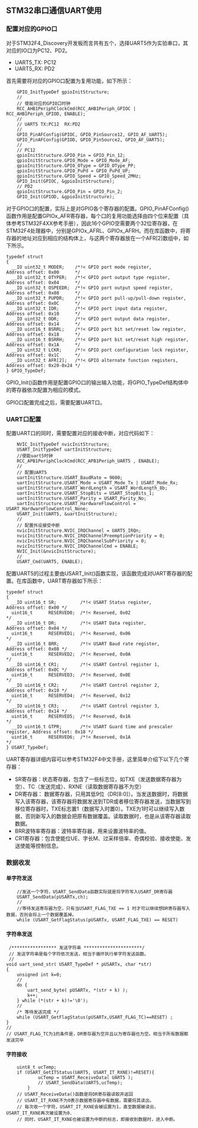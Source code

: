 ## STM32串口通信UART使用

### 配置对应的GPIO口

对于STM32F4_Discovery开发板而言共有五个，选择UART5作为实验串口，其对应的IO口为PC12、PD2。

- UART5_TX: PC12
- UART5_RX: PD2

首先需要将对应的GPIO口配置为复用功能，如下所示：

```
	GPIO_InitTypeDef gpioInitStructure;
	//
	// 使能对应的GPIO口时钟
	RCC_AHB1PeriphClockCmd(RCC_AHB1Periph_GPIOC | RCC_AHB1Periph_GPIOD, ENABLE);
	//
	// UART5 TX:PC12  RX:PD2
	//
	GPIO_PinAFConfig(GPIOC, GPIO_PinSource12, GPIO_AF_UART5);
	GPIO_PinAFConfig(GPIOD, GPIO_PinSource2, GPIO_AF_UART5);
	//
	// PC12	
	gpioInitStructure.GPIO_Pin = GPIO_Pin_12;
	gpioInitStructure.GPIO_Mode = GPIO_Mode_AF;
	gpioInitStructure.GPIO_OType = GPIO_OType_PP;
	gpioInitStructure.GPIO_PuPd = GPIO_PuPd_UP;
	gpioInitStructure.GPIO_Speed = GPIO_Speed_2MHz;	
	GPIO_Init(GPIOC, &gpioInitStructure);	
	// PD2
	gpioInitStructure.GPIO_Pin = GPIO_Pin_2;
	GPIO_Init(GPIOD, &gpioInitStructure);
```

对于GPIO口的配置，实际上是对GPIO各个寄存器的配置。GPIO_PinAFConfig()函数作用是配置GPIOx_AFR寄存器，每个口的复用功能选择由四个位来配置（具体参考STM32F4XX参考手册），因此16个GPIO空需要两个32位寄存器，在STM32F4处理器中，分别是GPIOx_AFRL、GPIOx_AFRH。而在库函数中，将寄存器的地址对应到相应的结构体上，与这两个寄存器放在一个AFR[2]数组中，如下所示。

```
typedef struct
{
  __IO uint32_t MODER;    /*!< GPIO port mode register,               Address offset: 0x00      */
  __IO uint32_t OTYPER;   /*!< GPIO port output type register,        Address offset: 0x04      */
  __IO uint32_t OSPEEDR;  /*!< GPIO port output speed register,       Address offset: 0x08      */
  __IO uint32_t PUPDR;    /*!< GPIO port pull-up/pull-down register,  Address offset: 0x0C      */
  __IO uint32_t IDR;      /*!< GPIO port input data register,         Address offset: 0x10      */
  __IO uint32_t ODR;      /*!< GPIO port output data register,        Address offset: 0x14      */
  __IO uint16_t BSRRL;    /*!< GPIO port bit set/reset low register,  Address offset: 0x18      */
  __IO uint16_t BSRRH;    /*!< GPIO port bit set/reset high register, Address offset: 0x1A      */
  __IO uint32_t LCKR;     /*!< GPIO port configuration lock register, Address offset: 0x1C      */
  __IO uint32_t AFR[2];   /*!< GPIO alternate function registers,     Address offset: 0x20-0x24 */
} GPIO_TypeDef;
```

GPIO_Init()函数作用是配置GPIO口的输出输入功能，将GPIO_TypeDef结构体中的寄存器依次配置为相应的模式。

GPIO口配置完成之后，需要配置UART口。

### UART口配置

配置UART口的同时，需要配置对应的接收中断，对应代码如下：

```
	NVIC_InitTypeDef nvicInitStructure;
	USART_InitTypeDef uartInitStructure;
	//使能uart5时钟
	RCC_APB1PeriphClockCmd(RCC_APB1Periph_UART5 , ENABLE);
	//
	// 配置UART5
	uartInitStructure.USART_BaudRate = 9600;
	uartInitStructure.USART_Mode = USART_Mode_Tx | USART_Mode_Rx;
	uartInitStructure.USART_WordLength = USART_WordLength_8b;
	uartInitStructure.USART_StopBits = USART_StopBits_1;
	uartInitStructure.USART_Parity = USART_Parity_No;
	uartInitStructure.USART_HardwareFlowControl = USART_HardwareFlowControl_None;
	USART_Init(UART5, &uartInitStructure);
	//
	// 配置外设接受中断
	nvicInitStructure.NVIC_IRQChannel = UART5_IRQn;	
	nvicInitStructure.NVIC_IRQChannelPreemptionPriority = 0;
	nvicInitStructure.NVIC_IRQChannelSubPriority = 0;
	nvicInitStructure.NVIC_IRQChannelCmd = ENABLE;
	NVIC_Init(&nvicInitStructure);
	//
	USART_Cmd(UART5, ENABLE);
```

配置UART5的过程主要由USART_Init()函数实现，该函数完成对UART寄存器的配置。在库函数中，UART寄存器如下所示：

```
typedef struct
{
  __IO uint16_t SR;         /*!< USART Status register,                   Address offset: 0x00 */
  uint16_t      RESERVED0;  /*!< Reserved, 0x02                                                */
  __IO uint16_t DR;         /*!< USART Data register,                     Address offset: 0x04 */
  uint16_t      RESERVED1;  /*!< Reserved, 0x06                                                */
  __IO uint16_t BRR;        /*!< USART Baud rate register,                Address offset: 0x08 */
  uint16_t      RESERVED2;  /*!< Reserved, 0x0A                                                */
  __IO uint16_t CR1;        /*!< USART Control register 1,                Address offset: 0x0C */
  uint16_t      RESERVED3;  /*!< Reserved, 0x0E                                                */
  __IO uint16_t CR2;        /*!< USART Control register 2,                Address offset: 0x10 */
  uint16_t      RESERVED4;  /*!< Reserved, 0x12                                                */
  __IO uint16_t CR3;        /*!< USART Control register 3,                Address offset: 0x14 */
  uint16_t      RESERVED5;  /*!< Reserved, 0x16                                                */
  __IO uint16_t GTPR;       /*!< USART Guard time and prescaler register, Address offset: 0x18 */
  uint16_t      RESERVED6;  /*!< Reserved, 0x1A                                                */
} USART_TypeDef;
```

UART寄存器详细内容可以参考STM32F4中文手册，这里简单介绍下以下几个寄存器：

- SR寄存器：状态寄存器，包含了一些标志位，如TXE（发送数据寄存器为空）、TC（发送完成）、RXNE（读取数据寄存器不为空）
- DR寄存器： 数据寄存器，只用其低9位（DR[8:0]）。当发送数据时，将数据写入该寄存器，该寄存器将数据发送到TDR或者移位寄存器发送，当数据写到移位寄存器时，TXE标志置1（数据写入时置0）。TXE为1时可以继续写入数据，否则新写入的数据会把原有数据覆盖。读取数据时，也是从该寄存器读取数据。
- BRR波特率寄存器：波特率寄存器，用来设置波特率的值。
- CR1寄存器：包含使能位UE、字长M、过采样倍率、奇偶校验、接收使能、发送使能等控制信息。



### 数据收发

#### 单字符发送

```
	//发送一个字符，USART_SendData函数实际就是将字符写入USART_DR寄存器
	USART_SendData(pUSARTx,ch);
	//
	//等待发送寄存器为空，只有当USART_FLAG_TXE == 1 时才可以继续想DR寄存器写入数据，否则会将上一个数据覆盖掉。
	while (USART_GetFlagStatus(pUSARTx, USART_FLAG_TXE) == RESET)
```

#### 字符串发送

```
 /***************** 发送字符串 **********************/
 // 发送字符串是每个字符依次发送，相当于循环执行单字符发送函数。
 //
void uart_send_str( USART_TypeDef * pUSARTx, char *str)
{
	unsigned int k=0;
	//
	do {
		uart_send_byte( pUSARTx, *(str + k) );
		k++;
	} while (*(str + k)!='\0');
	//
	/* 等待发送完成 */
	while (USART_GetFlagStatus(pUSARTx,USART_FLAG_TC)==RESET) ;
}
//
// USART_FLAG_TC为1的条件是，DR寄存器为空并且以为寄存器也为空。相当于所有数据都发送完毕
```

#### 字符接收

```
	uint8_t ucTemp;	
	if (USART_GetITStatus(UART5, USART_IT_RXNE)!=RESET){
			ucTemp = USART_ReceiveData( UART5 );
			// USART_SendData(UART5,ucTemp);
		}
	// USART_ReceiveData()函数是将DR寄存器读取并返回
	// USART_IT_RXNE不为0表示数据寄存器中有数据，需要将其读出。
	// 每次收一个字符，USART_IT_RXNE会被设置为1，直至数据被读出，USART_IT_RXNE再次被设置为0.
	// 同时，USART_IT_RXNE也被设置为中断的标志，即接收到数据时，进入中断。
```


